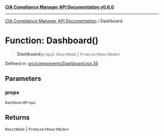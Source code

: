 [**CIA Compliance Manager API Documentation v0.6.0**](../README.md)

***

[CIA Compliance Manager API Documentation](../globals.md) / Dashboard

# Function: Dashboard()

> **Dashboard**(`props`): `ReactNode` \| `Promise`\<`ReactNode`\>

Defined in: [src/components/Dashboard.tsx:35](https://github.com/Hack23/cia-compliance-manager/blob/main/src/components/Dashboard.tsx#L35)

## Parameters

### props

`DashboardProps`

## Returns

`ReactNode` \| `Promise`\<`ReactNode`\>

